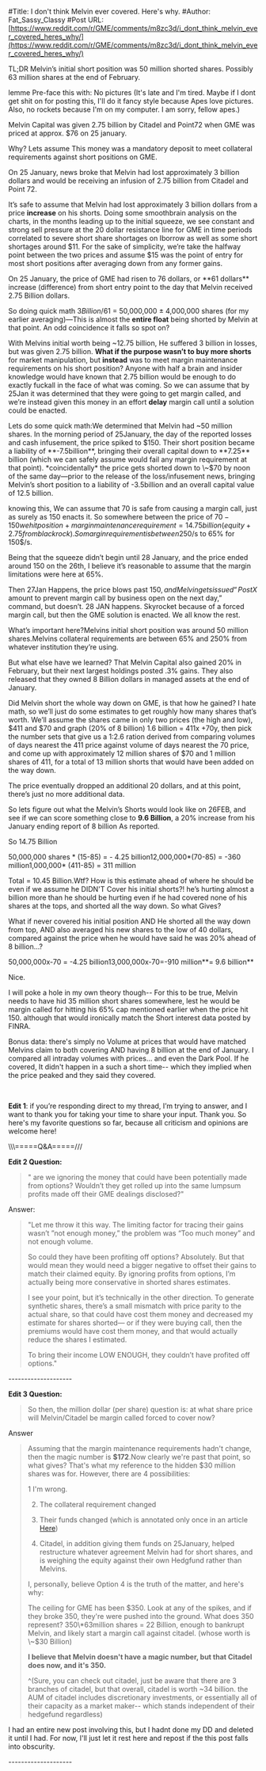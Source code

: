 #Title: I don't think Melvin ever covered. Here's why.
#Author: Fat_Sassy_Classy
#Post URL: [https://www.reddit.com/r/GME/comments/m8zc3d/i_dont_think_melvin_ever_covered_heres_why/](https://www.reddit.com/r/GME/comments/m8zc3d/i_dont_think_melvin_ever_covered_heres_why/)


TL;DR Melvin’s initial short position was 50 million shorted shares. Possibly 63 million shares at the end of February.

lemme Pre-face this with: No pictures (It's late and I'm tired. Maybe if I dont get shit on for posting this, I'll do it fancy style because Apes love pictures. Also, no rockets because I'm on my computer. I am sorry, fellow apes.)

Melvin Capital was given 2.75 billion by Citadel and Point72 when GME was priced at approx. $76 on 25 january.

Why? Lets assume This money was a mandatory deposit to meet collateral requirements against short positions on GME.

On 25 January, news broke that Melvin had lost approximately 3 billion dollars and would be receiving an infusion of 2.75 billion from Citadel and Point 72.

It’s safe to assume that Melvin had lost approximately 3 billion dollars from a price **increase**  on his shorts. Doing some smoothbrain analysis on the charts, in the months leading up to the initial squeeze, we see constant and strong sell pressure at the 20 dollar resistance line for GME in time periods correlated to severe short share shortages on Iborrow as well as some short shortages around $11. For the sake of simplicity, we’re take the halfway point between the two prices and assume $15 was the point of entry for most short positions after averaging down from any former gains.

On 25 January, the price of GME had risen to 76 dollars, or \*\*61 dollars\*\* increase (difference) from short entry point to the day that Melvin received 2.75 Billion dollars.

So doing quick math $3 Billion/$61 = 50,000,000 ± 4,000,000 shares (for my earlier averaging)—This is  almost the **entire float** being shorted by Melvin at that point. An odd coincidence it falls so spot on?

With Melvins initial worth being \~12.75 billion, He suffered 3 billion in losses, but was given 2.75 billion. **What if the purpose wasn’t to buy more shorts** for market manipulation, but **instead** was to meet margin maintenance requirements on his short position? Anyone with half a brain and insider knowledge would have known that 2.75 billion would be enough to do exactly fuckall in the face of what was coming. So we can assume that by 25Jan it was determined that they were going to get margin called, and we’re instead given this money in an effort **delay** margin call until a solution could be enacted.

Lets do some quick math:We determined that Melvin had \~50 million shares. In the morning period of 25January, the day of the reported losses and cash infusement, the price spiked to $150. Their short position became a liability of **-7.5billion**, bringing their overall capital down to **7.25** billion (which we can safely assume would fail any margin requirement at that point). *coincidentally* the price gets shorted down to \~$70 by noon of the same day—prior to the release of the loss/infusement news, bringing Melvin’s short position to a liability of -3.5billion and an overall capital value of 12.5 billion.

knowing this, We can assume that 70 is safe from causing a margin call, just as surely as 150 enacts it. So somewhere between the price of $70-150 we hit position+margin maintenance requirement =14.75 billion (equity + 2.75 from blackrock). So margin requirement is between 250% for 70$/s to 65% for 150$/s.

Being that the squeeze didn’t begin until 28 January, and the price ended around 150 on the 26th, I believe it’s reasonable to assume that the margin limitations were here at 65%.

Then 27Jan Happens, the price blows past $150, and Melvin gets issued “Post X$ amount to prevent margin call by business open on the next day,” command, but doesn’t. 28 JAN happens. Skyrocket because of a forced margin call, but then the GME solution is enacted. We all know the rest.

What’s important here?Melvins initial short position was around 50 million shares.Melvins collateral requirements are between 65% and 250% from whatever institution they’re using.

But what else have we learned? That Melvin Capital also gained 20% in February, but their next largest holdings posted .3% gains. They also released that they owned 8 Billion dollars in managed assets at the end of January.

Did Melvin short the whole way down on GME, is that how he gained? I hate math, so we’ll just do some estimates to get roughly how many shares that’s worth. We’ll assume the shares came in only two prices (the high and low), $411 and $70 and graph (20% of 8 billion) 1.6 billion = 411x +70y, then pick the number sets that give us a 1:2.6 ration derived from comparing volumes of days nearest the 411 price against volume of days nearest the 70 price, and come up with approximately 12 million shares of $70 and 1 million shares of 411, for a total of 13 million shorts that would have been added on the way down.

The price eventually dropped an additional 20 dollars, and at this point, there’s just no more additional data.

So lets figure out what the Melvin’s Shorts would look like on 26FEB, and see if we can score something close to **9.6 Billion**, a 20% increase from his January ending report of 8 billion As reported.

So 14.75 Billion

50,000,000 shares \* (15-85) = - 4.25 billion12,000,000\*(70-85) = -360 million1,000,000\* (411-85) = 311 million

Total = 10.45 Billion.Wtf? How is this estimate ahead of where he should be even if we assume he DIDN'T Cover his initial shorts?! he’s hurting almost a billion more than he should be hurting even if he had covered none of his shares at the tops, and shorted all the way down. So what Gives?

What if never covered his initial position AND He shorted all the way down from top,  AND also averaged his new shares to the low of 40 dollars, compared against the price when he would have said he was 20% ahead of 8 billion...?

50,000,000x-70 = -4.25 billion13,000,000x-70=-910 million**= 9.6 billion**

Nice.

I will poke a hole in my own theory though-- For this to be true, Melvin needs to have hid 35 million short shares somewhere, lest he would be margin called for hitting his 65% cap mentioned earlier when the price hit 150. although that would ironically match the Short interest data posted by FINRA.

Bonus data: there's simply no Volume at prices that would have matched Melvins claim to both covering AND having 8 billion at the end of January. I compared all intraday volumes with prices... and even the Dark Pool. If he covered, It didn't happen in a such a short time-- which they implied when the price peaked and they said they covered.

&#x200B;

**Edit 1**: if you’re responding direct to my thread, I’m trying to answer, and I want to thank you for taking your time to share your input. Thank you. So here's my favorite questions so far, because all criticism and opinions are welcome here!

\\\\\\=====Q&A=====///

**Edit 2 Question:**

>" are we ignoring the money that could have been potentially made from options? Wouldn’t they get rolled up into the same lumpsum profits made off their GME dealings disclosed?"

Answer:

>"Let me throw it this way. The limiting factor for tracing their gains wasn’t ”not enough money,” the problem was “Too much money” and not enough volume.  
>  
>So could they have been profiting off options? Absolutely. But that would mean they would need a bigger negative to offset their gains to match their claimed equity. By ignoring profits from options, I’m actually being more conservative in shorted shares estimates.  
>  
>I see your point, but it’s technically in the other direction. To generate synthetic shares, there’s a small mismatch with price parity to the actual share, so that could have cost them money and decreased my estimate for shares shorted— or if they were buying call, then the premiums would have cost them money, and that would actually reduce the shares I estimated.  
>  
>To bring their income LOW ENOUGH, they couldn’t have profited off options."

\--------------------

**Edit 3 Question:**

>So then, the million dollar (per share) question is: at what share price  will Melvin/Citadel be margin called  forced to cover now?

Answer

>Assuming that the margin maintenance requirements hadn't change, then the magic number is **$172**.Now clearly we're past that point, so what gives? That's what my reference to the hidden $30 million shares was for. However, there are 4 possibilities:  
>  
>1 I'm wrong.  
>  
>2) The collateral requirement changed  
>  
>3) Their funds changed (which is annotated only once in an article [Here](https://www.reuters.com/article/us-retail-trading-melvin/melvin-capital-ends-month-with-over-8-billion-in-assets-after-investors-added-cash-source-idUSKBN2A00KW))  
>  
>4) Citadel, in addition giving them funds on 25January, helped restructure whatever agreement Melvin had for short shares, and is weighing the equity against their own Hedgfund rather than Melvins.  
>  
>I, personally, believe Option 4 is the truth of the matter, and here's why:  
>  
>The ceiling for GME has been $350. Look at any of the spikes, and if they broke 350, they're were pushed into the ground. What does 350 represent? 350\*63million shares = 22 Billion, enough to bankrupt Melvin, and likely start a margin call against citadel. (whose worth is \~$30 Billion)  
>  
>**I believe that Melvin doesn't have a magic number, but that Citadel does now, and it's 350.**  
>  
>^(Sure, you can check out citadel, just be aware that there are 3 branches of citadel, but that overall, citadel is worth \~34 billion. the AUM of citadel includes discretionary investments, or essentially all of their capacity as a market maker-- which stands independent of their hedgefund regardless)

I had an entire new post involving this, but I hadnt done my DD and deleted it until I had. For now, I'll just let it rest here and repost if the this post falls into obscurity.

\--------------------